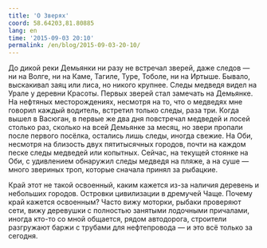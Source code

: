 ```yaml
---
title: 'О Зверях'
coord: 58.64203,81.80885
lang: en
time: '2015-09-03 20:10'
permalink: /en/blog/2015-09-03-20-10/
---
```


До дикой реки Демьянки ни разу не встречал зверей, даже следов&nbsp;— ни на Волге, ни на Каме, Тагиле, Туре, Тоболе, ни на Иртыше. Бывало, выскакивал заяц или лиса, но никого крупнее. Следы медведя видел на Урале у деревни Красоты. Первых зверей стал замечать на Демьянке. На нефтяных месторождениях, несмотря на то, что о медведях мне говорил каждый водитель, встретил только следы, раза три. Когда вышел в Васюган, в первые же два дня повстречал медведей и лосей столько раз, сколько на всей Демьянке за месяц, но звери пропали после первого посёлка, остались лишь следы, иногда свежие. На Оби, несмотря на близость двух пятитысячных городов, почти на каждом песке следы медведей или копытных. Сейчас, на текущей стоянке на Оби, с удивлением обнаружил следы медведя на пляже, а на суше&nbsp;— много звериных троп, которые сначала принял за рыбацкие.

Край этот не такой освоенный, каким кажется из-за наличия деревень и небольших городов. Островки цивилизации в дремучей Чаще. Почему край кажется освоенным? Часто вижу моторки, рыбаки проверяют сети, вижу деревушки с полностью занятыми лодочными причалами, иногда кто-то со мной общается, рядом автодорога, строители разгружают баржи с трубами для нефтепровода&nbsp;— и это всё только за сегодня.
